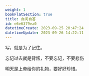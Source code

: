 ```yaml
---
weight: 1
bookFlatSection: true
title: 自问自答
id: e6e6379ea0
datetimeCreate: 2023-09-25 20:47:24
datetimeUpdate: 2023-09-26 14:22:11
---
```

写，就是为了记住。

忘记过去就是背叛，不要忘记，不要悲伤

明天是上帝给你的礼物，要好好珍惜。




